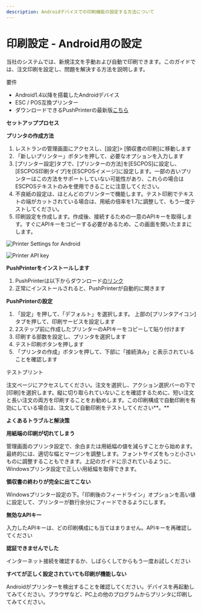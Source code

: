 ```yaml
---
description: Androidデバイスでの印刷機能の設定する方法について
---
```


# 印刷設定 - Android用の設定

当社のシステムでは、新規注文を手動および自動で印刷できます。このガイドでは、注文印刷を設定し、問題を解決する方法を説明します。

要件

* Android1.4以降を搭載したAndroidデバイス
* ESC / POS互換プリンター
* ダウンロードできるPushPrinterの最新版[こちら](https://www.pushprinter.com/)

**セットアッププロセス**

**プリンタの作成方法**

1. レストランの管理画面にアクセスし、\[設定\]&gt; \[領収書の印刷\]に移動します
2. 「新しいプリンター」ボタンを押して、必要なオプションを入力します
3. \[プリンター設定\]タブで、\[プリンターの方法\]を\[ESCPOS\]に設定し、\[ESCPOS印刷タイプ\]を\[ESCPOSイメージ\]に設定します。一部の古いプリンターはこの方法をサポートしていない可能性があり、これらの場合はESCPOSテキストのみを使用できることに注意してください。
4. 不良紙の設定は、ほとんどのプリンターで機能します。テスト印刷でテキストの端がカットされている場合は、用紙の倍率を1.7に調整して、もう一度テストしてください。
5. 印刷設定を作成します。作成後、接続するための一意のAPIキーを取得します。すぐにAPIキーをコピーする必要があるため、この画面を開いたままにします。 

![Printer Settings for Android](../.gitbook/assets/printer-settings.png)

![Printer API key](https://storage.crisp.chat/users/helpdesk/website/e903fdb8557a9800/image_bnxer6.png)

**PushPrinterをインストールします**

1. PushPrinterは以下からダウンロード[のリンク](https://www.pushprinter.com/)
2. 正常にインストールされると、PushPrinterが自動的に開きます 

**PushPrinterの設定**

1. 「設定」を押して、「デフォルト」を選択します。  上部の\[プリンタアイコン\]タブを押して、印刷サービスを設定します
2. 2ステップ前に作成したプリンターのAPIキーをコピーして貼り付けます
3. 印刷する部数を設定し、プリンタを選択します
4. テスト印刷ボタンを押します
5. 「プリンタの作成」ボタンを押して、下部に「接続済み」と表示されていることを確認します 

テストプリント

注文ページにアクセスしてください。注文を選択し、アクション選択バーの下で\[印刷\]を選択します。縦に切り取られていないことを確認するために、短い注文と長い注文の両方を印刷することをお勧めします。この印刷構成で自動印刷を有効にしている場合は、注文して自動印刷をテストしてください**。**

**よくあるトラブルと解決策**

**用紙端の印刷が切れてしまう**

管理画面のプリンタ設定で、余白または用紙幅の値を減らすことから始めます。最終的には、適切な幅とマージンを調整します。フォントサイズをもっと小さいものに調整することもできます。上記のガイドに示されているように、Windowsプリンタ設定で正しい用紙幅を取得できます。

**領収書の終わりが完全に出てこない**

Windowsプリンター設定の下。「印刷後のフィードライン」オプションを高い値に設定して、プリンターが数行余分にフィードできるようにします。

**無効なAPIキー**

入力したAPIキーは、どの印刷構成にも当てはまりません。APIキーを再確認してください

**認証できませんでした**

インターネット接続を確認するか、しばらくしてからもう一度お試しください

**すべてが正しく設定されていても印刷が機能しない**

Androidがプリンターを検出することを確認してください。デバイスを再起動してみてください。ブラウザなど、PC上の他のプログラムからプリンタに印刷してみてください。

